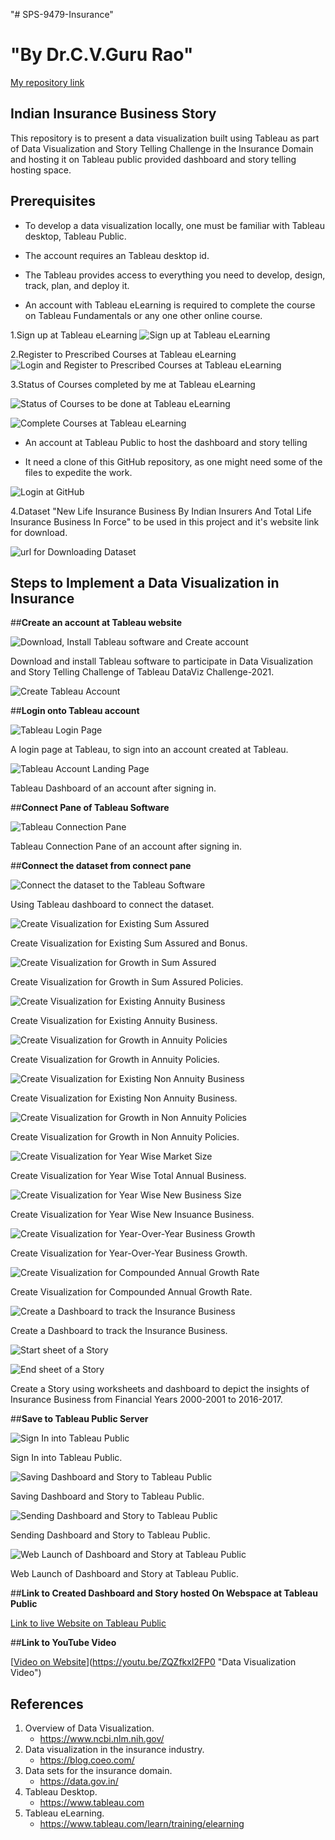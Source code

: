 "# SPS-9479-Insurance"

# "By Dr.C.V.Guru Rao"

[My repository link](https://github.com/smartinternz02/SPS-9479-Insurance.git, "Indian Insurance Business Story")

## Indian Insurance Business Story 

This repository is to present a data visualization built using Tableau as part of Data Visualization and Story Telling Challenge in the Insurance Domain and hosting it on Tableau public provided dashboard and story telling hosting space.

## Prerequisites  

* To develop a data visualization locally, one must be familiar with Tableau desktop, Tableau Public. 

* The account requires an Tableau desktop id. 

* The Tableau provides access to everything you need to develop, design, track, plan, and deploy it.

* An account with Tableau eLearning is required to complete the course on Tableau Fundamentals or any one other online course.

1.Sign up at Tableau eLearning
![Sign up at Tableau eLearning](./SignIn-30-Apr-21-10_42_33-PM.png)

2.Register to Prescribed Courses at Tableau eLearning 
![Login and Register to Prescribed Courses at Tableau eLearning](./eLearning-enroll-30-Apr-21-11_42_24-PM.png)

3.Status of Courses completed by me at Tableau eLearning

![Status of Courses to be done at Tableau eLearning](./eLearning-Signed-In-30-Apr-21-10_50_18-PM.png)

![Complete Courses at Tableau eLearning](./certificate-7oawftobc3bz-1619279239.jpg)

*   An account at Tableau Public to host the dashboard and story telling

*   It need a clone of this GitHub repository, as one might need some of the files to expedite the work.

![Login at GitHub](./CVG-SB-WAT-Git-Login.png)

4.Dataset "New Life Insurance Business By Indian Insurers And Total Life Insurance Business In Force" to be used in this project and it's website link for download.

![url for Downloading Dataset](./Catalogs_OGD-30-Apr-21-11_37_11-PM.png)

## Steps to Implement a Data Visualization in Insurance 

##__Create an account at Tableau website__

![Download, Install Tableau software and Create account](./DownloadTLDesktop-01-May-21-4_50_03-AM.png)

Download and install Tableau software to participate in Data Visualization and Story Telling Challenge of Tableau DataViz Challenge-2021.

![Create Tableau Account](./CreateTableauAccount-01-May-21-5_00_31-AM.png)

##__Login onto Tableau account__

![Tableau Login Page](./SignIn-30-Apr-21-10_42_33-PM.png)

A login page at Tableau, to sign into an account created at Tableau.

![Tableau Account Landing Page](./TableauAccount-CVGR-01-May-21-5_11_32-AM.png)

Tableau Dashboard of an account after signing in.

##__Connect Pane of Tableau Software__

![Tableau Connection Pane](./ConnectPane-30-Apr-21-10_40_54-PM.png)

Tableau Connection Pane of an account after signing in.

##__Connect the dataset from connect pane__

![Connect the dataset to the Tableau Software](./LiveDataConnect-30-Apr-21-11_15_57-PM.png)

Using Tableau dashboard to connect the dataset.

![Create Visualization for Existing Sum Assured](./SAAB-30-Apr-21-10_57_57-AM.png)

Create Visualization for Existing Sum Assured and Bonus.

![Create Visualization for Growth in Sum Assured](./GISA-30-Apr-21-11_00_07-AM.png)

Create Visualization for Growth in Sum Assured Policies.

![Create Visualization for Existing Annuity Business](./EAB-30-Apr-21-11_00_18-AM.png)

Create Visualization for Existing Annuity Business.

![Create Visualization for Growth in Annuity Policies](./GIA-30-Apr-21-11_00_32-AM.png)

Create Visualization for Growth in Annuity Policies.

![Create Visualization for Existing Non Annuity Business](./ENAB-30-Apr-21-11_00_42-AM.png)

Create Visualization for Existing Non Annuity Business.

![Create Visualization for Growth in Non Annuity Policies](./GINAB-30-Apr-21-11_01_03-AM.png)

Create Visualization for Growth in Non Annuity Policies.

![Create Visualization for Year Wise Market Size](./YWMS-30-Apr-21-11_02_11-AM.png)

Create Visualization for Year Wise Total Annual Business.

![Create Visualization for Year Wise New Business Size](./YWNBS-30-Apr-21-11_01_40-AM.png)

Create Visualization for Year Wise New Insuance Business.

![Create Visualization for Year-Over-Year Business Growth](./YOYBG-30-Apr-21-11_04_01-AM.png)

Create Visualization for Year-Over-Year Business Growth.

![Create Visualization for Compounded Annual Growth Rate](./CAGR-30-Apr-21-11_04_27-AM.png)

Create Visualization for Compounded Annual Growth Rate.

![Create a Dashboard to track the Insurance Business](./IBD-30-Apr-21-11_04_44-AM.png)

Create a Dashboard to track the Insurance Business.

![Start sheet of a Story](./IBS-First-30-Apr-21-11_06_25-AM.png)

![End sheet of a Story](./IBS-Last-30-Apr-21-11_05_12-AM.png)

Create a Story using worksheets and dashboard to depict the insights of Insurance Business from Financial Years 2000-2001 to 2016-2017.

##__Save to Tableau Public Server__

![Sign In into Tableau Public](./Sign-in-TPublic-30-Apr-21-11_00_12-PM.png)

Sign In into Tableau Public.

![Saving Dashboard and Story to Tableau Public](./Saving-WorkBook-30-Apr-21-11_01_46-PM.png)

Saving Dashboard and Story to Tableau Public.

![Sending Dashboard and Story to Tableau Public](./Sending-2-Server-30-Apr-21-11_01_21-PM.png)

Sending Dashboard and Story to Tableau Public.

![Web Launch of Dashboard and Story at Tableau Public](./IBS-TPublic-WebLaunch-30-Apr-21-10_59_11-PM.png)

Web Launch of Dashboard and Story at Tableau Public.

##__Link to Created Dashboard and Story hosted On Webspace at Tableau Public__

[Link to live Website on Tableau Public](https://public.tableau.com/profile/chakunta.venkata.guru.rao5851#!/vizhome/IndianInsuranceBusiness/IndianInsuranceBusinessStory?publish=yes)

##__Link to YouTube Video__  

[[Video on Website](http://img.youtube.com/vi/6lRf2VYgc_c/0.jpg)](https://youtu.be/ZQZfkxl2FP0 "Data Visualization Video") 

##  References

1.  Overview of Data Visualization.
    + https://www.ncbi.nlm.nih.gov/
2.  Data visualization in the insurance industry. 
    + https://blog.coeo.com/
3.  Data sets for the insurance domain. 
    + https://data.gov.in/
4.  Tableau Desktop. 
    + https://www.tableau.com
5.  Tableau eLearning. 
    + https://www.tableau.com/learn/training/elearning
